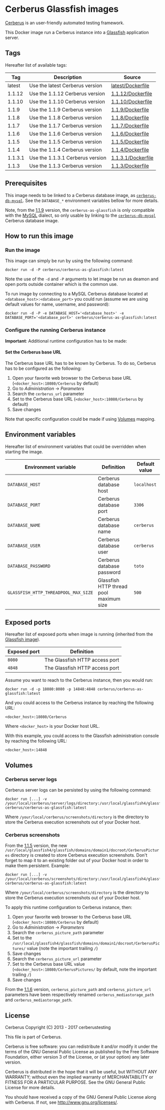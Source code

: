 # Cerberus Glassfish images

[Cerberus](http://www.cerberus-testing.org/) is an user-friendly automated testing framework.

This Docker image run a Cerberus instance into a [Glassfish](https://glassfish.java.net/) application server.

## Tags

Hereafter list of available tags:

Tag     | Description                        | Source
--------|------------------------------------|-------------------------------
latest  | Use the latest Cerberus version    | [latest/Dockerfile](https://github.com/cerberustesting/cerberus-docker/blob/master/images/cerberus-as-glassfish/1.1.10/Dockerfile)
1.1.12   | Use the 1.1.12 Cerberus version     | [1.1.12/Dockerfile](https://github.com/cerberustesting/cerberus-docker/blob/master/images/cerberus-as-glassfish/1.1.12/Dockerfile)
1.1.10   | Use the 1.1.10   Cerberus version   | [1.1.10/Dockerfile](https://github.com/cerberustesting/cerberus-docker/blob/master/images/cerberus-as-glassfish/1.1.10/Dockerfile)
1.1.9   | Use the 1.1.9   Cerberus version   | [1.1.9/Dockerfile](https://github.com/cerberustesting/cerberus-docker/blob/master/images/cerberus-as-glassfish/1.1.9/Dockerfile)
1.1.8   | Use the 1.1.8   Cerberus version   | [1.1.8/Dockerfile](https://github.com/cerberustesting/cerberus-docker/blob/master/images/cerberus-as-glassfish/1.1.8/Dockerfile)
1.1.7   | Use the 1.1.7   Cerberus version   | [1.1.7/Dockerfile](https://github.com/cerberustesting/cerberus-docker/blob/master/images/cerberus-as-glassfish/1.1.7/Dockerfile)
1.1.6   | Use the 1.1.6   Cerberus version   | [1.1.6/Dockerfile](https://github.com/cerberustesting/cerberus-docker/blob/master/images/cerberus-as-glassfish/1.1.6/Dockerfile)
1.1.5   | Use the 1.1.5   Cerberus version   | [1.1.5/Dockerfile](https://github.com/cerberustesting/cerberus-docker/blob/master/images/cerberus-as-glassfish/1.1.5/Dockerfile)
1.1.4   | Use the 1.1.4   Cerberus version   | [1.1.4/Dockerfile](https://github.com/cerberustesting/cerberus-docker/blob/master/images/cerberus-as-glassfish/1.1.4/Dockerfile)
1.1.3.1 | Use the 1.1.3.1 Cerberus version   | [1.1.3.1/Dockerfile](https://github.com/cerberustesting/cerberus-docker/blob/master/images/cerberus-as-glassfish/1.1.3.1/Dockerfile)
1.1.3   | Use the 1.1.3 Cerberus version     | [1.1.3/Dockerfile](https://github.com/cerberustesting/cerberus-docker/blob/master/images/cerberus-as-glassfish/1.1.3/Dockerfile)

## Prerequisites

This image needs to be linked to a Cerberus database image, as [`cerberus-db-mysql`](https://github.com/cerberustesting/cerberus-docker/tree/master/images/cerberus-db-mysql).
See the `DATABASE_*` environment variables bellow for more details.

Note, from the [1.1.9](https://github.com/cerberustesting/cerberus-docker/blob/master/images/cerberus-as-glassfish/1.1.9/Dockerfile) version, the `cerberus-as-glassfish` is only compatible with the [MySQL](http://www.mysql.com/) dialect, so only usable by linking to the [`cerberus-db-mysql`](https://github.com/cerberustesting/cerberus-docker/tree/master/images/cerberus-db-mysql) Cerberus database image.

## How to run this image

### Run the image

This image can simply be run by using the following command:

    docker run -d -P cerberus/cerberus-as-glassfish:latest

Note the use of the `-d` and `-P` arguments to let image be run as deamon and open ports outside container which is the common use.

To run image by connecting to a MySQL Cerberus database located at `<database_host>:<database_port>` you could run (assume we are using default values for name, username, and password):

    docker run -d -P -e DATABASE_HOST='<database_host>' -e DATABASE_PORT='<database_port>' cerberus/cerberus-as-glassfish:latest

### Configure the running Cerberus instance

**Important**: Additional runtime configuration has to be made:

#### Set the Cerberus base URL

The Cerberus base URL has to be known by Cerberus. To do so, Cerberus has to be configured as the following:

1. Open your favorite web browser to the Cerberus base URL (`<docker_host>:18080/Cerberus` by default)
2. Go to _Administration_ -> _Parameters_
3. Search the `cerberus_url` parameter
4. Set to the Cerberus base URL (`<docker_host>:18080/Cerberus` by default)
5. Save changes 

Note that specific configuration could be made if using [Volumes](#volumes) mapping.

## Environment variables

Hereafter list of environment variables that could be overridden when starting the image.

Environment variable                    | Definition                                | Default value
----------------------------------------|-------------------------------------------|--------------------------
`DATABASE_HOST`                         | Cerberus database host                    | `localhost`
`DATABASE_PORT`                         | Cerberus database port                    | `3306`
`DATABASE_NAME`                         | Cerberus database name                    | `cerberus`
`DATABASE_USER`                         | Cerberus database user                    | `cerberus`
`DATABASE_PASSWORD`                     | Cerberus database password                | `toto`
`GLASSFISH_HTTP_THREADPOOL_MAX_SIZE`    | Glassfish HTTP thread pool maximum size   | `500`

## Exposed ports

Hereafter list of exposed ports when image is running (inherited from the [Glassfish image](https://hub.docker.com/_/glassfish/)).

Exposed port            | Definition
------------------------|---------------------------------------------------------
`8080`                  | The Glassfish HTTP access port
`4848`                  | The Glassfish HTTP access port

Assume you want to reach to the Cerberus instance, then you would run:

    docker run -d -p 18080:8080 -p 14848:4848 cerberus/cerberus-as-glassfish:latest

And you could access to the Cerberus instance by reaching the following URL:

    <docker_host>:18080/Cerberus

Where `<docker_host>` is your Docker host URL.

With this example, you could access to the Glassfish administration console by reaching the following URL:

    <docker_host>:14848

## Volumes

### Cerberus server logs

Cerberus server logs can be persisted by using the following command:

    docker run [...] -v /your/local/cerberus/server/logs/directory:/usr/local/glassfish4/glassfish/domains/domain1/logs cerberus/cerberus-as-glassfish:latest

Where `/your/local/cerberus/screenshots/directory` is the directory to store the Cerberus execution screenshots out of your Docker host.

### Cerberus screenshots

From the [1.1.5](https://github.com/cerberustesting/cerberus-docker/blob/master/images/cerberus-as-glassfish/1.1.5/Dockerfile) version, the new `/usr/local/glassfish4/glassfish/domains/domain1/docroot/CerberusPictures` directory is created to store Cerberus execution screenshots.
Don't forget to map it to an existing folder out of your Docker host in order to make them persistent. Example:

    docker run [...] -v /your/local/cerberus/screenshots/directory:/usr/local/glassfish4/glassfish/domains/domain1/docroot/CerberusPictures cerberus/cerberus-as-glassfish:latest

Where `/your/local/cerberus/screenshots/directory` is the directory to store the Cerberus execution screenshots out of your Docker host.

To apply this runtime configuration to Cerberus instance, then:

1. Open your favorite web browser to the Cerberus base URL (`<docker_host>:18080/Cerberus` by default)
2. Go to _Administration_ -> _Parameters_
3. Search the `cerberus_picture_path` parameter
4. Set to the `/usr/local/glassfish4/glassfish/domains/domain1/docroot/CerberusPictures/` value (note the important trailing `/`)
5. Save changes
3. Search the `cerberus_picture_url` parameter
4. Set to the Cerberus base URL value (`<docker_host>:18080/CerberusPictures/` by default, note the important trailing `/`)
5. Save changes

From the [1.1.6](https://github.com/cerberustesting/cerberus-docker/blob/master/images/cerberus-as-glassfish/1.1.6/Dockerfile) version, `cerberus_picture_path` and `cerberus_picture_url` parameters have been respectively renamed `cerberus_mediastorage_path` and `cerberus_mediastorage_path`.

## License

Cerberus Copyright (C) 2013 - 2017 cerberustesting

This file is part of Cerberus.

Cerberus is free software: you can redistribute it and/or modify
it under the terms of the GNU General Public License as published by
the Free Software Foundation, either version 3 of the License, or
(at your option) any later version.

Cerberus is distributed in the hope that it will be useful,
but WITHOUT ANY WARRANTY; without even the implied warranty of
MERCHANTABILITY or FITNESS FOR A PARTICULAR PURPOSE.  See the
GNU General Public License for more details.

You should have received a copy of the GNU General Public License
along with Cerberus.  If not, see <http://www.gnu.org/licenses/>.